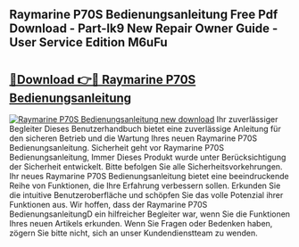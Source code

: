 ## Raymarine P70S Bedienungsanleitung Free Pdf Download - Part-lk9 New Repair Owner Guide - User Service Edition M6uFu

# <h2><a href="http://df4hioq.blite.top/?on=Raymarine+P70S+Bedienungsanleitung">🔗Download 👉🔴 Raymarine P70S Bedienungsanleitung</a></h2>

[![Raymarine P70S Bedienungsanleitung new download](https://i.imgur.com/lujVjoI.png)](http://df4hioq.blite.top/?on=Raymarine+P70S+Bedienungsanleitung)
Ihr zuverlässiger Begleiter Dieses Benutzerhandbuch bietet eine zuverlässige Anleitung für den sicheren Betrieb und die Wartung Ihres neuen Raymarine P70S Bedienungsanleitung. Sicherheit geht vor Raymarine P70S Bedienungsanleitung, Immer Dieses Produkt wurde unter Berücksichtigung der Sicherheit entwickelt. Bitte befolgen Sie alle Sicherheitsvorkehrungen. Ihr neues Raymarine P70S Bedienungsanleitung bietet eine beeindruckende Reihe von Funktionen, die Ihre Erfahrung verbessern sollen. Erkunden Sie die intuitive Benutzeroberfläche und schöpfen Sie das volle Potenzial ihrer Funktionen aus. Wir hoffen, dass der Raymarine P70S BedienungsanleitungD ein hilfreicher Begleiter war, wenn Sie die Funktionen Ihres neuen Artikels erkunden. Wenn Sie Fragen oder Bedenken haben, zögern Sie bitte nicht, sich an unser Kundendienstteam zu wenden.
